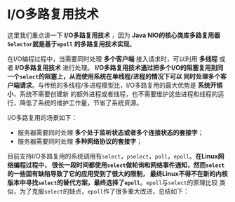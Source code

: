 I/O多路复用技术
=======================================
这里我们重点讲一下 **I/O多路复用技术** ，因为 **Java NIO的核心类库多路复用器`Selector`就是基于`epoll`
的多路复用技术实现**。

在I/O编程过程中，当需要同时处理 **多个客户端** 接入请求时，可以利用 **多线程** 或者 **I/O多路复用技术** 进行处理。
**I/O多路复用技术通过把多个I/O的阻塞复用到同一个`select`的阻塞上，从而使用系统在单线程/进程的情况下可以
同时处理多个客户端请求**。与传统的多线程/多进程模型比，I/O多路复用的最大优势是 **系统开销小**，系统不需要创建新
的额外进程或者线程，也不需要维护这些进程和线程的运行，降低了系统的维护工作量，节省了系统资源。

I/O多路复用的场景如下：
+ 服务器需要同时处理 **多个处于监听状态或者多个连接状态的套接字**；
+ 服务器需要同时处理 **多种网络协议的套接字**；

目前支持I/O多路复用的系统调用有`select`，`pselect`，`poll`，`epoll`。**在Linux网络编程过程中，
很长一段时间都使用`select`做轮询和网络事件通知，然而`select`的一些固有缺陷导致了它的应用受到了很大的限制，
最终Linux不得不在新的内核版本中寻找`select`的替代方案，最终选择了`epoll`**。`epoll`与`select`的原理比较
类似，为了克服`select`的缺点，`epoll`作了很多重大改进，总结如下：
